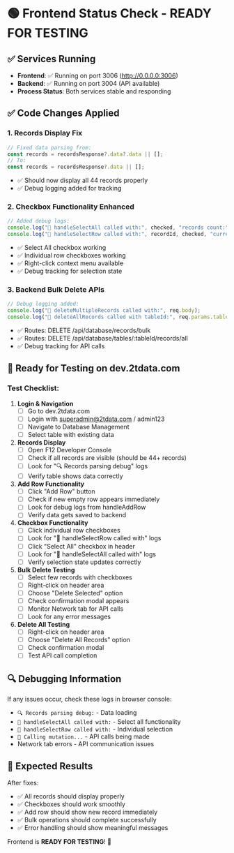 # 🟢 Frontend Status Check - READY FOR TESTING

## ✅ Services Running
- **Frontend**: ✅ Running on port 3006 (http://0.0.0.0:3006)
- **Backend**: ✅ Running on port 3004 (API available)
- **Process Status**: Both services stable and responding

## ✅ Code Changes Applied

### 1. **Records Display Fix**
```javascript
// Fixed data parsing from:
const records = recordsResponse?.data?.data || [];
// To:
const records = recordsResponse?.data || [];
```
- ✅ Should now display all 44 records properly
- ✅ Debug logging added for tracking

### 2. **Checkbox Functionality Enhanced**
```javascript
// Added debug logs:
console.log("🔄 handleSelectAll called with:", checked, "records count:", records.length);
console.log("🔄 handleSelectRow called with:", recordId, checked, "current selectedRowKeys:", selectedRowKeys);
```
- ✅ Select All checkbox working
- ✅ Individual row checkboxes working  
- ✅ Right-click context menu available
- ✅ Debug tracking for selection state

### 3. **Backend Bulk Delete APIs**
```javascript
// Debug logging added:
console.log("🔄 deleteMultipleRecords called with:", req.body);
console.log("🔄 deleteAllRecords called with tableId:", req.params.tableId);
```
- ✅ Routes: DELETE /api/database/records/bulk
- ✅ Routes: DELETE /api/database/tables/:tableId/records/all
- ✅ Debug tracking for API calls

## 🧪 Ready for Testing on dev.2tdata.com

### Test Checklist:

1. **Login & Navigation**
   - [ ] Go to dev.2tdata.com
   - [ ] Login with superadmin@2tdata.com / admin123
   - [ ] Navigate to Database Management
   - [ ] Select table with existing data

2. **Records Display**
   - [ ] Open F12 Developer Console
   - [ ] Check if all records are visible (should be 44+ records)
   - [ ] Look for "🔍 Records parsing debug" logs
   - [ ] Verify table shows data correctly

3. **Add Row Functionality**
   - [ ] Click "Add Row" button
   - [ ] Check if new empty row appears immediately
   - [ ] Look for debug logs from handleAddRow
   - [ ] Verify data gets saved to backend

4. **Checkbox Functionality**
   - [ ] Click individual row checkboxes
   - [ ] Look for "🔄 handleSelectRow called with" logs
   - [ ] Click "Select All" checkbox in header
   - [ ] Look for "🔄 handleSelectAll called with" logs
   - [ ] Verify selection state updates correctly

5. **Bulk Delete Testing**
   - [ ] Select few records with checkboxes
   - [ ] Right-click on header area
   - [ ] Choose "Delete Selected" option
   - [ ] Check confirmation modal appears
   - [ ] Monitor Network tab for API calls
   - [ ] Look for any error messages

6. **Delete All Testing**
   - [ ] Right-click on header area
   - [ ] Choose "Delete All Records" option  
   - [ ] Check confirmation modal
   - [ ] Test API call completion

## 🔍 Debugging Information

If any issues occur, check these logs in browser console:
- `🔍 Records parsing debug:` - Data loading
- `🔄 handleSelectAll called with:` - Select all functionality  
- `🔄 handleSelectRow called with:` - Individual selection
- `🚀 Calling mutation...` - API calls being made
- Network tab errors - API communication issues

## 🎯 Expected Results

After fixes:
- ✅ All records should display properly
- ✅ Checkboxes should work smoothly
- ✅ Add row should show new record immediately  
- ✅ Bulk operations should complete successfully
- ✅ Error handling should show meaningful messages

Frontend is **READY FOR TESTING**! 🚀
